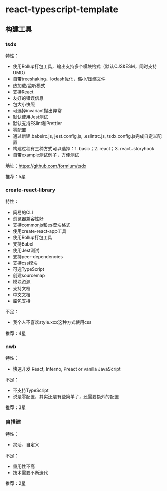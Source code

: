 # react-typescript-template

## 构建工具

### tsdx 

特性：

* 使用Rollup打包工具，输出支持多个模块格式（默认CJS&ESM，同时支持UMD）
* 自带treeshaking、lodash优化，缩小/压缩文件
* 热加载/监听模式
* 支持React
* 友好的错误信息
* 包大小快照
* 可选择invariant抛出异常
* 默认使用Jest测试
* 默认支持ESlint和Prettier
* 零配置
* 通过新建.babelrc.js, jest.config.js, .eslintrc.js, tsdx.config.js完成自定义配置
* 构建过程有三种方式可以选择：1. basic；2. react；3. react+storyhook
* 自带example测试例子，方便测试

地址：https://github.com/formium/tsdx

推荐：5星

### create-react-library

特性：

* 简易的CLI
* 浏览器兼容性好
* 支持commonjs和es模块格式
* 使用create-react-app工具
* 使用Rollup打包工具
* 支持Babel
* 使用Jest测试
* 支持peer-dependencies
* 支持css模块
* 可选TypeScript
* 创建sourcemap
* 模块资源
* 支持文档
* 中文文档
* 库包支持

不足：

* 我个人不喜欢style.xxx这种方式使用css

推荐：4星

### nwb

特性：

* 快速开发 React, Inferno, Preact or vanilla JavaScript

不足：

* 不支持TypeScript
* 说是零配置，其实还是有些简单了，还需要额外的配置

推荐：3星

### 自搭建

特性：

* 灵活、自定义

不足：

* 重用性不高
* 技术需要不断迭代

推荐：2星